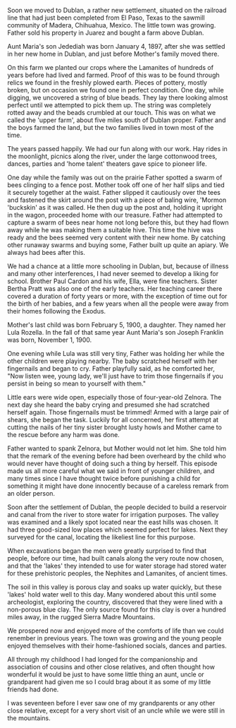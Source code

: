 Soon we moved to Dublan, a rather new settlement, situated on the railroad line that had just been completed from El Paso, Texas to the sawmill community of Madera, Chihuahua, Mexico. The little town was growing. Father sold his property in Juarez and bought a farm above Dublan.

Aunt Maria's son Jedediah was born January 4, 1897, after she was settled in her new home in Dublan, and just before Mother's family moved there.

On this farm we planted our crops where the Lamanites of hundreds of years before had lived and farmed. Proof of this was to be found through relics we found in the freshly plowed earth. Pieces of pottery, mostly broken, but on occasion we found one in perfect condition. One day, while digging, we uncovered a string of blue beads. They lay there looking almost perfect until we attempted to pick them up. The string was completely rotted away and the beads crumbled at our touch. This was on what we called the 'upper farm', about five miles south of Dublan proper. Father and the boys farmed the land, but the two families lived in town most of the time.

The years passed happily. We had our fun along with our work. Hay rides in the moonlight, picnics along the river, under the large cottonwood trees, dances, parties and 'home talent' theaters gave spice to pioneer life.

One day while the family was out on the prairie Father spotted a swarm of bees clinging to a fence post. Mother took off one of her half slips and tied it securely together at the waist. Father slipped it cautiously over the tees and fastened the skirt around the post with a piece of baling wire, 'Mormon 'buckskin' as it was called. He then dug up the post and, holding it upright in the wagon, proceeded home with our treasure. Father had attempted to capture a swarm of bees near home not long before this, but they had flown away while he was making them a suitable hive. This time the hive was ready and the bees seemed very content with their new home. By catching other runaway swarms and buying some, Father built up quite an apiary. We always had bees after this.

We had a chance at a little more schooling in Dublan, but, because of illness and many other interferences, I had never seemed to develop a liking for school. Brother Paul Cardon and his wife, Ella, were fine teachers. Sister Bertha Pratt was also one of the early teachers. Her teaching career there covered a duration of forty years or more, with the exception of time out for the birth of her babies, and a few years when all the people were away from their homes following the Exodus.

Mother's last child was born February 5, 1900, a daughter. They named her Lula Rozella. In the fall of that same year Aunt Maria's son Joseph Franklin was born, November 1, 1900.

One evening while Lula was still very tiny, Father was holding her while the other children were playing nearby. The baby scratched herself with her fingernails and began to cry. Father playfully said, as he comforted her, "Now listen wee, young lady, we'll just have to trim those fingernails if you persist in being so mean to yourself with them."

Little ears were wide open, especially those of four-year-old Zelnora. The next day she heard the baby crying and presumed she had scratched herself again. Those fingernails must be trimmed! Armed with a large pair of shears, she began the task. Luckily for all concerned, her first attempt at cutting the nails of her tiny sister brought lusty howls and Mother came to the rescue before any harm was done.

Father wanted to spank Zelnora, but Mother would not let him. She told him that the remark of the evening before had been overheard by the child who would never have thought of doing such a thing by herself. This episode made us all more careful what we said in front of younger children, and many times since I have thought twice before punishing a child for something it might have done innocently because of a careless remark from an older person.

Soon after the settlement of Dublan, the people decided to build a reservoir and canal from the river to store water for irrigation purposes. The valley was examined and a likely spot located near the east hills was chosen. It had three good-sized low places which seemed perfect for lakes. Next they surveyed for the canal, locating the likeliest line for this purpose.

When excavations began the men were greatly surprised to find that people, before our time, had built canals along the very route now chosen, and that the 'lakes' they intended to use for water storage had stored water for these prehistoric peoples, the Nephites and Lamanites, of ancient times.

The soil in this valley is porous clay and soaks up water quickly, but these 'lakes' hold water well to this day. Many wondered about this until some archeologist, exploring the country, discovered that they were lined with a non-porous blue clay. The only source found for this clay is over a hundred miles away, in the rugged Sierra Madre Mountains.

We prospered now and enjoyed more of the comforts of life than we could renember in previous years. The town was growing and the young people enjoyed themselves with their home-fashioned socials, dances and parties.

All through my childhood I had longed for the companionship and association of cousins and other close relatives, and often thought how wonderful it would be just to have some little thing an aunt, uncle or grandparent had given me so I could brag about it as some of my little friends had done.

I was seventeen before I ever saw one of my grandparents or any other close relative, except for a very short visit of an uncle while we were still in the mountains.